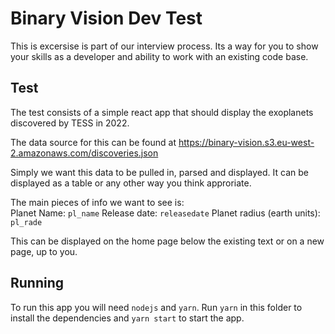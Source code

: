 # Binary Vision Dev Test

This is excersise is part of our interview process. Its a way for you to show
your skills as a developer and ability to work with an existing code base.

## Test
The test consists of a simple react app that should display the exoplanets 
discovered by TESS in 2022.

The data source for this can be found at https://binary-vision.s3.eu-west-2.amazonaws.com/discoveries.json

Simply we want this data to be pulled in, parsed and displayed. It can be displayed 
as a table or any other way you think approriate.

The main pieces of info we want to see is:  
Planet Name: `pl_name`
Release date: `releasedate`
Planet radius (earth units): `pl_rade`

This can be displayed on the home page below the existing text or on a new page, 
up to you.

## Running

To run this app you will need `nodejs` and `yarn`.
Run `yarn` in this folder to install the dependencies and `yarn start` to start 
the app.

